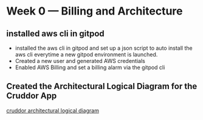 # Week 0 — Billing and Architecture

## installed aws cli in gitpod

- installed the aws cli in gitpod and set up a json script to auto install the aws cli everytime a new gitpod environment is launched.
- Created a new user and generated AWS credentials
- Enabled AWS Billing and set a billing alarm via the gitpod cli


## Created the Architectural Logical Diagram for the Cruddor App

[cruddor architectural logical diagram](https://lucid.app/lucidchart/3f3ebe65-6b29-40a8-a475-14c3b62ff8cc/edit?viewport_loc=-781%2C-378%2C2994%2C1391%2C0_0&invitationId=inv_21c8e927-e656-4977-8c42-e44f7cc9dd06)




